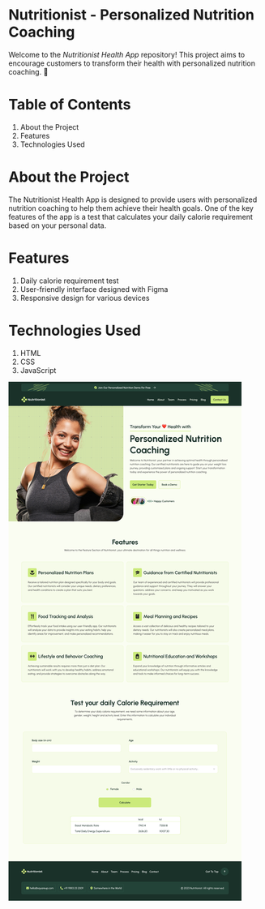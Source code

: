 # Nutritionist - Personalized Nutrition Coaching


Welcome to the _Nutritionist Health App_ repository! This project aims to encourage customers to transform their health with personalized nutrition coaching. 🥗

# Table of Contents

1. About the Project
2. Features
3. Technologies Used

# About the Project

The Nutritionist Health App is designed to provide users with personalized nutrition coaching to help them achieve their health goals. One of the key features of the app is a test that calculates your daily calorie requirement based on your personal data.

# Features
1. Daily calorie requirement test
2. User-friendly interface designed with Figma
3. Responsive design for various devices

# Technologies Used
1. HTML
2. CSS
3. JavaScript


![screenshot](./assets/img/Home%20Page%20-%20Tablet.png)